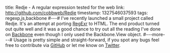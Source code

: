 title: Redje - A regular expression tested for the web
link: http://github.com/cobbweb/Redje
timestamp: 1327546037593
tags: regexp,js,backbone
#---#
I've recently launched a small project called Redje. It's an attempt at porting [RegExr](http://gskinner.com/RegExr/) to HTML. The end product turned out quite well and it was a good chance to try out all the reading I've done on [Backbone](http://documentcloud.github.com/backbone/) even though I only used the Backbone.View object.
#---more---#
Usage is pretty simple and straight-forward, if you spot any bugs feel free to contribute via [GitHub](http://github.com/cobbweb/Redje) or let me know on [Twitter](http://twitter.com/andrewcobby).